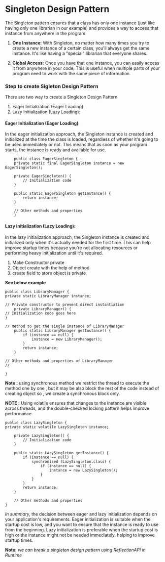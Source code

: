 # Singleton Design Pattern

The Singleton pattern ensures that a class has only one instance (just like having only one librarian in our example) and provides a way to access that instance from anywhere in the program.

1. **One Instance:** With Singleton, no matter how many times you try to create a new instance of a certain class, you'll always get the same instance. It's like having a "special" librarian that everyone shares.

2. **Global Access:** Once you have that one instance, you can easily access it from anywhere in your code. This is useful when multiple parts of your program need to work with the same piece of information.


### Step to create Sigleton Design Pattern


There are two way to create a Singleton Design Pattern
1. Eager Initialization (Eager Loading)
2. Lazy Initialization (Lazy Loading):



#### Eager Initialization (Eager Loading) 
In the eager initialization approach, the Singleton instance is created and initialized at the time the class is loaded, regardless of whether it's going to be used immediately or not. This means that as soon as your program starts, the instance is ready and available for use.

````
    public class EagerSingleton {
    private static final EagerSingleton instance = new EagerSingleton();

    private EagerSingleton() {
        // Initialization code
    }

    public static EagerSingleton getInstance() {
        return instance;
    }

    // Other methods and properties
    }
````



#### Lazy Initialization (Lazy Loading):
In the lazy initialization approach, the Singleton instance is created and initialized only when it's actually needed for the first time. This can help improve startup times because you're not allocating resources or performing heavy initialization until it's required.


1. Make Constructor private 
2. Object create with the help of method
3. create field to store object is private 

**See below example** 

```
public class LibraryManager {
private static LibraryManager instance;

// Private constructor to prevent direct instantiation
    private LibraryManager() {
// Initialization code goes here
}

// Method to get the single instance of LibraryManager
    public static LibraryManager getInstance() {
        if (instance == null) {
            instance = new LibraryManager();
        }
        return instance;
    }

// Other methods and properties of LibraryManager
// 

}
```

**Note :** using synchronous method we restrict the thread to execute the method one by one , but it may be also block the rest of the code instead of creating object so , we create a synchronous block only.


**NOTE :** Using volatile ensures that changes to the instance are visible across threads, and the double-checked locking pattern helps improve performance.

``````
public class LazySingleton {
private static volatile LazySingleton instance;

    private LazySingleton() {
        // Initialization code
    }

    public static LazySingleton getInstance() {
        if (instance == null) {
            synchronized (LazySingleton.class) {
                if (instance == null) {
                    instance = new LazySingleton();
                }
            }
        }
        return instance;
    }

    // Other methods and properties
}
``````
_In summary,_ the decision between eager and lazy initialization depends on your application's requirements. Eager initialization is suitable when the startup cost is low, and you want to ensure that the instance is ready to use from the beginning. Lazy initialization is preferable when the startup cost is high or the instance might not be needed immediately, helping to improve startup times.

**Note:** _we can break a singleton design pattern using ReflectionAPI in Runtime_